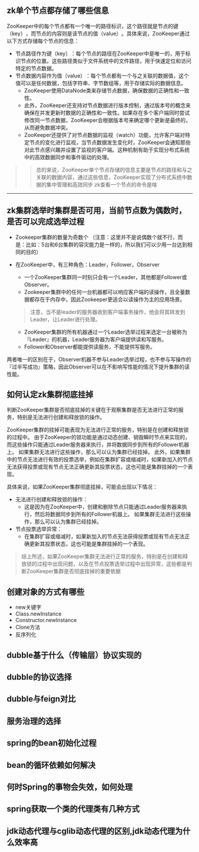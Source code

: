 zk单个节点都存储了哪些信息
-------
ZooKeeper中的每个节点都有一个唯一的路径标识，‌这个路径就是节点的键（‌key）‌，‌而节点的内容则是该节点的值（‌value）‌。‌具体来说，‌ZooKeeper通过以下方式存储每个节点的信息：‌
- 节点路径作为键（‌key）‌：‌每个节点的路径在ZooKeeper中是唯一的，‌用于标识节点的位置。‌这些路径类似于文件系统中的文件路径，‌用于快速定位和访问特定的节点数据。‌
- 节点数据内容作为值（‌value）‌：‌每个节点都有一个与之关联的数据值，‌这个值可以是任何数据，‌包括字符串、‌字节数组等，‌用于存储实际的数据信息。
  - ‌ZooKeeper使用DataNode类来存储节点数据，‌确保数据的正确性和一致性。‌
  - 此外，‌ZooKeeper还支持对节点数据进行版本控制，‌通过版本号的概念来确保在并发更新时数据的正确性和一致性。‌如果存在多个客户端同时尝试修改同一节点数据，‌ZooKeeper会根据版本号来确定哪个更新是最终的，‌从而避免数据冲突。‌
  - ZooKeeper还提供了对节点数据的监视（‌watch）‌功能，‌允许客户端对特定节点的变化进行监视，‌当节点数据发生变化时，‌ZooKeeper会通知那些对此节点感兴趣并设置了监视的客户端。‌这种机制有助于实现分布式系统中的高效数据同步和事件驱动的处理。‌
>> 总的来说，‌ZooKeeper单个节点存储的信息主要是节点的路径和与之关联的数据内容，‌通过这些信息，‌ZooKeeper实现了分布式系统中数据的集中管理和高效同步
zk查看一个节点的命令是啥
--------
zk集群选举时集群是否可用，当前节点数为偶数时，是否可以完成选举过程
------
* Zookeeper集群的数量为奇数个
   （注意：这里并不是说偶数个就不行，而是：比如：5台和6台集群的容灾能力是一样的，所以我们可以少用一台达到相同的目的）
* 在ZooKeeper中，有三种角色：Leader，Follower，Observer

    - 一个ZooKeeper集群同一时刻只会有一个Leader，其他都是Follower或Observer。
    - Zookeeper集群中的任何一台机器都可以响应客户端的读操作，且全量数据都存在于内存中，因此Zookeeper更适合以读操作为主的应用场景。
    >注意，当不是leader的服务器收到客户端事务操作，他会将其转发到Leader，让Leader进行处理。
    - ZooKeeper集群的所有机器通过一个Leader选举过程来选定一台被称为『Leader』的机器，Leader服务器为客户端提供读和写服务。
    - Follower和Observer都能提供读服务，不能提供写服务。

 两者唯一的区别在于，Observer机器不参与Leader选举过程，也不参与写操作的『过半写成功』策略，因此Observer可以在不影响写性能的情况下提升集群的读性能。

如何认定zk集群彻底挂掉
-----
判断ZooKeeper集群是否彻底挂掉的关键在于观察集群是否无法进行正常的服务，‌特别是无法进行创建和释放锁的操作。‌

ZooKeeper集群的挂掉可能表现为无法进行正常的服务，‌特别是在创建和释放锁的过程中。
‌由于ZooKeeper的锁功能是通过动态创建、‌销毁瞬时节点来实现的，‌而这些操作只能通过Leader服务器来执行，‌并将数据同步到所有的Follower机器上。
‌如果集群无法进行这些操作，‌那么可以认为集群已经挂掉。
‌此外，‌如果集群中的节点无法进行有效的投票选举，‌例如在集群扩容或缩减时，‌如果新加入的节点无法获得投票或现有节点无法正确更新其投票状态，‌这也可能是集群挂掉的一个表现。‌

具体来说，‌如果ZooKeeper集群彻底挂掉，‌可能会出现以下情况：‌

* 无法进行创建和释放锁的操作：
  * ‌这是因为在ZooKeeper中，‌创建和删除节点只能通过Leader服务器来执行，‌然后将数据同步到所有的Follower机器上。 ‌如果集群无法进行这些操作，‌那么可以认为集群已经挂掉。‌
* 节点投票选举异常：
  * ‌在集群扩容或缩减时，‌如果新加入的节点无法获得投票或现有节点无法正确更新其投票状态，‌这也可能是集群挂掉的一个表现。‌
> 综上所述，‌如果ZooKeeper集群无法进行正常的服务，‌特别是在创建和释放锁的过程中出现问题，‌以及在节点投票选举过程中出现异常，‌这些都是判断ZooKeeper集群是否彻底挂掉的重要依据

创建对象的方式有哪些
--------
* new关键字
* Class.newInstance
* Constructor.newInstance
* Clone方法
* 反序列化

dubble基于什么（传输层）协议实现的
-------

dubble的协议选择
------

dubble与feign对比
-------

服务治理的选择
------

spring的bean初始化过程
-----

bean的循环依赖如何解决
----

何时Spring的事物会失效，如何处理
-------

spring获取一个类的代理类有几种方式
-----

jdk动态代理与cglib动态代理的区别,jdk动态代理为什么效率高
----









